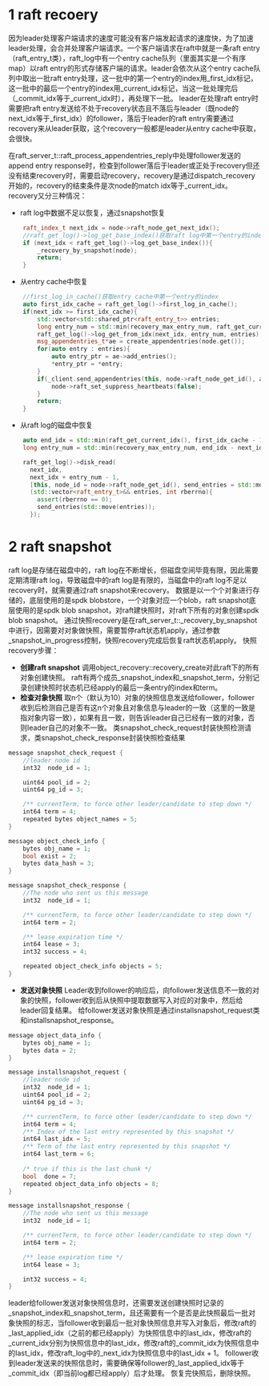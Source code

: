 # 1 raft recoery
因为leader处理客户端请求的速度可能没有客户端发起请求的速度快，为了加速leader处理，会合并处理客户端请求。一个客户端请求在raft中就是一条raft entry（raft_entry_t类），raft_log中有一个entry cache队列（里面其实是一个有序map）以raft entry的形式存储客户端的请求。leader会依次从这个entry cache队列中取出一批raft entry处理，这一批中的第一个entry的index用_first_idx标记，这一批中的最后一个entry的index用_current_idx标记，当这一批处理完后（_commit_idx等于_current_idx时），再处理下一批。
leader在处理raft entry时需要把raft entry发送给不处于recovery状态且不落后与leader（既node的next_idx等于_first_idx）的follower，落后于leader的raft entry需要通过recovery来从leader获取，这个recovery一般都是leader从entry cache中获取，会很快。

在raft_server_t::raft_process_appendentries_reply中处理follower发送的append entry response时，检查到follower落后于leader或正处于recovery但还没有结束recovery时，需要启动recovery，recovery是通过dispatch_recovery开始的，recovery的结束条件是次node的match idx等于_current_idx。
recovery又分三种情况：
* raft log中数据不足以恢复，通过snapshot恢复
```c++
    raft_index_t next_idx = node->raft_node_get_next_idx();
    //raft_get_log()->log_get_base_index()获取raft log中第一个entry的index
    if (next_idx < raft_get_log()->log_get_base_index()){
        _recovery_by_snapshot(node);
        return;
    }  
```
* 从entry cache中恢复
```c++
    //first_log_in_cache()获取entry cache中第一个entry的index
    auto first_idx_cache = raft_get_log()->first_log_in_cache();
    if(next_idx >= first_idx_cache){
        std::vector<std::shared_ptr<raft_entry_t>> entries;
        long entry_num = std::min(recovery_max_entry_num, raft_get_current_idx() - next_idx + 1);
        raft_get_log()->log_get_from_idx(next_idx, entry_num, entries);
        msg_appendentries_t*ae = create_appendentries(node.get());
        for(auto entry : entries){
            auto entry_ptr = ae->add_entries();
            *entry_ptr = *entry;
        }
        if(_client.send_appendentries(this, node->raft_node_get_id(), ae) != err::E_SUCCESS){
            node->raft_set_suppress_heartbeats(false);
        }
        return;
    }
```
* 从raft log的磁盘中恢复
```c++
    auto end_idx = std::min(raft_get_current_idx(), first_idx_cache - 1);
    long entry_num = std::min(recovery_max_entry_num, end_idx - next_idx + 1);

    raft_get_log()->disk_read(
      next_idx, 
      next_idx + entry_num - 1, 
      [this, node_id = node->raft_node_get_id(), send_entries = std::move(send_recovery_entries), next_idx]
      (std::vector<raft_entry_t>&& entries, int rberrno){
        assert(rberrno == 0);
        send_entries(std::move(entries));
      }); 
```

# 2 raft snapshot
raft log是存储在磁盘中的，raft log在不断增长，但磁盘空间毕竟有限，因此需要定期清理raft log，导致磁盘中的raft log是有限的，当磁盘中的raft log不足以recovery时，就需要通过raft snapshot来recovery。
数据是以一个个对象进行存储的，底层使用的是spdk blobstore，一个对象对应一个blob，raft snapshot底层使用的是spdk blob snapshot，对raft建快照时，对raft下所有的对象创建spdk blob snapshot。
通过快照recovery是在raft_server_t::_recovery_by_snapshot中进行，因需要对对象做快照，需要暂停raft状态机apply，通过参数_snapshot_in_progress控制，快照recovery完成后恢复raft状态机apply。
快照recovery步骤：
- **创建raft snapshot**
调用object_recovery::recovery_create对此raft下的所有对象创建快照。
raft有两个成员_snapshot_index和_snapshot_term，分别记录创建快照时状态机已经apply的最后一条entry的index和term。
- **检查对象快照**
取n个（默认为10）对象的快照信息发送给follower，follower收到后检测自己是否有这n个对象且对象信息与leader的一致（这里的一致是指对象内容一致），如果有且一致，则告诉leader自己已经有一致的对象，否则leader自己的对象不一致。
类snapshot_check_request封装快照检测请求，类snapshot_check_response封装快照检查结果
```c++ protobuf
message snapshot_check_request {
    //leader node id
    int32  node_id = 1;

    uint64 pool_id = 2;
    uint64 pg_id = 3;

    /** currentTerm, to force other leader/candidate to step down */
    int64 term = 4;
    repeated bytes object_names = 5;
}

message object_check_info {
    bytes obj_name = 1;
    bool exist = 2;
    bytes data_hash = 3;
}

message snapshot_check_response {
    //The node who sent us this message
    int32  node_id = 1;

    /** currentTerm, to force other leader/candidate to step down */
    int64 term = 2;

    /** lease expiration time */
    int64 lease = 3;
    int32 success = 4;

    repeated object_check_info objects = 5;
}
```
- **发送对象快照**
Leader收到follower的响应后，向follower发送信息不一致的对象的快照，follower收到后从快照中提取数据写入对应的对象中，然后给leader回复结果。
给follower发送对象快照是通过installsnapshot_request类和installsnapshot_response。
```c++ protobuf
message object_data_info {
    bytes obj_name = 1;
    bytes data = 2;
}

message installsnapshot_request {
    //leader node id
    int32  node_id = 1;
    uint64 pool_id = 2;
    uint64 pg_id = 3;

    /** currentTerm, to force other leader/candidate to step down */
    int64 term = 4;
    /** Index of the last entry represented by this snapshot */
    int64 last_idx = 5;
    /** Term of the last entry represented by this snapshot */
    int64 last_term = 6;
    
    /* true if this is the last chunk */
    bool  done = 7;
    repeated object_data_info objects = 8;
}

message installsnapshot_response {
    //The node who sent us this message
    int32  node_id = 1;

    /** currentTerm, to force other leader/candidate to step down */
    int64 term = 2;

    /** lease expiration time */
    int64 lease = 3;

    int32 success = 4;
}
```
leader给follower发送对象快照信息时，还需要发送创建快照时记录的_snapshot_index和_snapshot_term，且还需要有一个是否是此快照最后一批对象快照的标志，当follower收到最后一批对象快照信息并写入对象后，修改raft的_last_applied_idx（之前的都已经apply）为快照信息中的last_idx，修改raft的_current_idx分别为快照信息中的last_idx，修改raft的_commit_idx为快照信息中的last_idx，修改raft_log中的_next_idx为快照信息中的last_idx + 1。
follower收到leader发送来的快照信息时，需要确保等follower的_last_applied_idx等于_commit_idx（即当前log都已经apply）后才处理。
恢复完快照后，删除快照。
